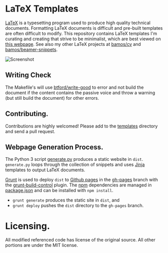 # LaTeX Templates

[LaTeX][latex] is a typesetting program
used to produce high quality technical documents.
Formatting LaTeX documents is difficult and pre-built templates are
often difficult to modify.
This repository contains LaTeX templates I'm curating and creating
that strive to be minimalist, which are best viewed on
[this webpage][www].
See also my other LaTeX projects at [bamos/cv][cv] and
[bamos/beamer-snippets][beamer-snippets].

![Screenshot](https://raw.githubusercontent.com/bamos/latex-templates/master/screenshot.png?raw=true)

## Writing Check
The Makefile's will use [btford/write-good][write-good]
to error and not build the document if the content contains the passive voice
and throw a warning (but still build the document) for other errors.

## Contributing.
Contributions are highly welcomed!
Please add to the [templates][templates] directory
and send a pull request.

## Webpage Generation Process.
The Python 3 script [generate.py][gen] produces a static website in `dist`.
`generate.py` loops through the collection of snippets and uses
[Jinja][jinja] templates to output LaTeX documents.

[Grunt][grunt] is used to deploy `dist` to [Github pages][ghp]
in the [gh-pages][lt-ghp] branch with the [grunt-build-control][gbc] plugin.
The [npm][npm] dependencies are managed in [package.json][pjson]
and can be installed with `npm install`.

+ `grunt generate` produces the static site in `dist`, and
+ `grunt deploy` pushes the `dist` directory to the `gh-pages` branch.

# Licensing.
All modified referenced code has license of the original source.
All other portions are under the MIT license.

[latex]: http://www.latex-project.org/
[www]: http://bamos.github.io/latex-templates/

[jinja]: http://jinja.pocoo.org/
[grunt]: http://gruntjs.com/
[ghp]: https://pages.github.com/
[gbc]: https://github.com/robwierzbowski/grunt-build-control
[npm]: https://www.npmjs.org/

[gen]: https://github.com/bamos/latex-templates/blob/master/generate.py
[mf]: https://github.com/bamos/latex-templates/blob/master/Makefile.slides
[gf]: https://github.com/bamos/latex-templates/blob/master/Gruntfile.js
[pjson]: https://github.com/bamos/latex-templates/blob/master/package.json
[lt-ghp]: https://github.com/bamos/latex-templates/tree/gh-pages

[templates]: https://github.com/bamos/latex-templates/tree/master/templates
[write-good]: https://github.com/btford/write-good

[cv]: https://github.com/bamos/cv
[beamer-snippets]: https://github.com/bamos/beamer-snippets
